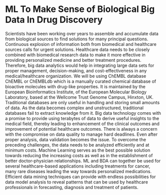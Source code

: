 # ML To Make Sense of Biological Big Data In Drug Discovery
Scientists have been working over years to assemble and accumulate data from biological sources to find solutions for many principal questions. Continuous explosion of information both from biomedical and healthcare sources calls for urgent solutions. Healthcare data needs to be closely combined with biomedical research data to make it more effective in providing personalized medicine and better treatment procedures. Therefore, big data analytics would help in integrating large data sets for proper management, decision-making, and cost-effectiveness in any medical/healthcare organization. We will be using ChEMBL database ChEMBL or ChEMBLdb which is a manually curated chemical database of bioactive molecules with drug-like properties. It is maintained by the European Bioinformatics Institute, of the European Molecular Biology Laboratory, based at the Wellcome Trust Genome Campus, Hinxton, UK. Traditional databases are only useful in handling and storing small amounts of data. As the data becomes complex and unstructured, traditional databases fail to extract knowledge from it. Big data technology comes with a promise to provide using terabytes of data to derive useful insights to the medical field, thereby leading to enhancement of the clinical outcomes and improvement of potential healthcare outcomes. There is always a concern with the compromise on data quality to manage hard deadlines. Even after proper analysis, data validation becomes the issue. To overcome the preceding challenges, the data needs to be analyzed efficiently and at minimum costs. Machine Learning serves as the best possible solution towards reducing the increasing costs as well as in the establishment of better doctor-physician relationships. ML and BDA can together be used for several healthcare-based applications including treatments for cancer, many rare diseases leading the way towards personalized medications. Efficient data mining techniques can provide with endless possibilities for data model analysis to reveal patterns that can be used by healthcare professionals in forecasting, diagnosis and treatment of patients.
